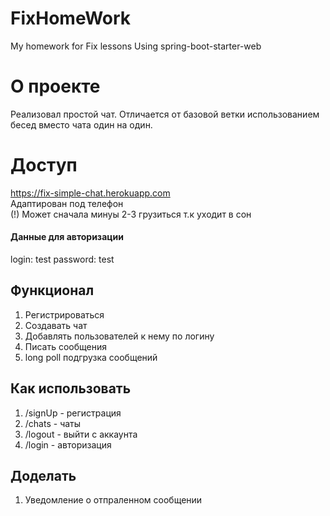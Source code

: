 # FixHomeWork
My homework for Fix lessons
Using spring-boot-starter-web
# О проекте
Реализовал простой чат. Отличается от базовой ветки использованием бесед вместо чата один на один. 
# Доступ
https://fix-simple-chat.herokuapp.com <br>
Адаптирован под телефон<br>
(!) Может сначала минуы 2-3 грузиться т.к уходит в сон
#### Данные для авторизации 
login: test
password: test
## Функционал
1) Регистрироваться
2) Создавать чат
3) Добавлять пользователей к нему по логину
4) Писать сообщения
5) long poll подгрузка сообщений
## Как использовать
1) /signUp - регистрация
2) /chats - чаты
3) /logout - выйти с аккаунта
4) /login - авторизация
## Доделать
1) Уведомление о отпраленном сообщении
